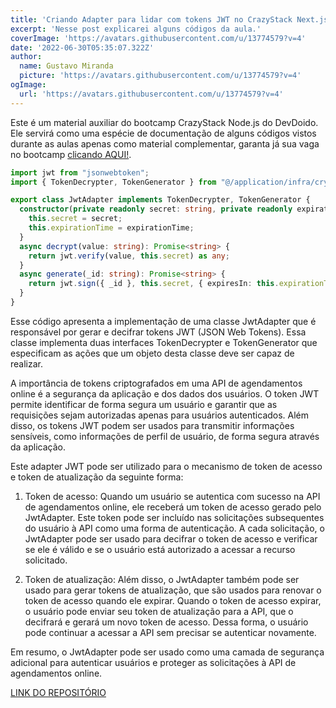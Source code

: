 ```yaml
---
title: 'Criando Adapter para lidar com tokens JWT no CrazyStack Next.js'
excerpt: 'Nesse post explicarei alguns códigos da aula.'
coverImage: 'https://avatars.githubusercontent.com/u/13774579?v=4'
date: '2022-06-30T05:35:07.322Z'
author:
  name: Gustavo Miranda
  picture: 'https://avatars.githubusercontent.com/u/13774579?v=4'
ogImage:
  url: 'https://avatars.githubusercontent.com/u/13774579?v=4'
---
```

Este é um material auxiliar do bootcamp CrazyStack Node.js do DevDoido. Ele servirá como uma espécie de documentação de alguns códigos vistos durante as aulas apenas como material complementar, garanta já sua vaga no bootcamp [clicando AQUI!](https://crazystack.com.br).

```typescript
import jwt from "jsonwebtoken";
import { TokenDecrypter, TokenGenerator } from "@/application/infra/crypto/protocols";

export class JwtAdapter implements TokenDecrypter, TokenGenerator {
  constructor(private readonly secret: string, private readonly expirationTime: string) {
    this.secret = secret;
    this.expirationTime = expirationTime;
  }
  async decrypt(value: string): Promise<string> {
    return jwt.verify(value, this.secret) as any;
  }
  async generate(_id: string): Promise<string> {
    return jwt.sign({ _id }, this.secret, { expiresIn: this.expirationTime });
  }
}
``` 

Esse código apresenta a implementação de uma classe JwtAdapter que é responsável por gerar e decifrar tokens JWT (JSON Web Tokens). Essa classe implementa duas interfaces TokenDecrypter e TokenGenerator que especificam as ações que um objeto desta classe deve ser capaz de realizar.

A importância de tokens criptografados em uma API de agendamentos online é a segurança da aplicação e dos dados dos usuários. O token JWT permite identificar de forma segura um usuário e garantir que as requisições sejam autorizadas apenas para usuários autenticados. Além disso, os tokens JWT podem ser usados para transmitir informações sensíveis, como informações de perfil de usuário, de forma segura através da aplicação.

Este adapter JWT pode ser utilizado para o mecanismo de token de acesso e token de atualização da seguinte forma:

1.  Token de acesso: Quando um usuário se autentica com sucesso na API de agendamentos online, ele receberá um token de acesso gerado pelo JwtAdapter. Este token pode ser incluído nas solicitações subsequentes do usuário à API como uma forma de autenticação. A cada solicitação, o JwtAdapter pode ser usado para decifrar o token de acesso e verificar se ele é válido e se o usuário está autorizado a acessar a recurso solicitado.
    
2.  Token de atualização: Além disso, o JwtAdapter também pode ser usado para gerar tokens de atualização, que são usados para renovar o token de acesso quando ele expirar. Quando o token de acesso expirar, o usuário pode enviar seu token de atualização para a API, que o decifrará e gerará um novo token de acesso. Dessa forma, o usuário pode continuar a acessar a API sem precisar se autenticar novamente.
    

Em resumo, o JwtAdapter pode ser usado como uma camada de segurança adicional para autenticar usuários e proteger as solicitações à API de agendamentos online.

[LINK DO REPOSITÓRIO](https://github.com/gumiranda/CrazyStackNodeJs)